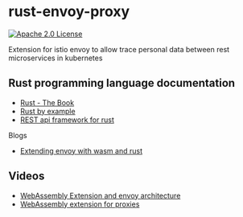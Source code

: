 # rust-envoy-proxy

[![Apache 2.0 License][license-badge]][license-link]

[license-badge]: https://img.shields.io/github/license/proxy-wasm/proxy-wasm-rust-sdk
[license-link]: https://github.com/TUB-CNPE-TB/rust-envoy-proxy/blob/master/LICENSE

Extension for istio envoy to allow trace personal data between rest microservices in kubernetes

## Rust programming language documentation

- [Rust - The Book](https://doc.rust-lang.org/book/)
- [Rust by example](https://doc.rust-lang.org/stable/rust-by-example/)
- [REST api framework for rust](https://actix.rs/docs/)

Blogs

- [Extending envoy with wasm and rust](https://antweiss.com/blog/extending-envoy-with-wasm-and-rust/)

## Videos

- [WebAssembly Extension and envoy architecture](https://www.youtube.com/watch?v=XdWmm_mtVXI)
- [WebAssembly extension for proxies](https://www.youtube.com/watch?v=OIUPf8m7CGA)
